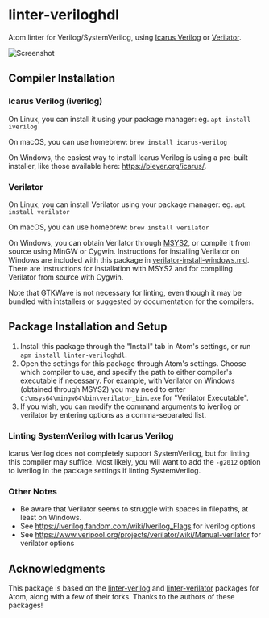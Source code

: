 # linter-veriloghdl

Atom linter for Verilog/SystemVerilog, using [Icarus Verilog](http://iverilog.icarus.com) or [Verilator](https://www.veripool.org/wiki/verilator).  

![Screenshot](https://raw.githubusercontent.com/a2k-hanlon/linter-veriloghdl/master/screenshot.png)


## Compiler Installation

### Icarus Verilog (iverilog)

On Linux, you can install it using your package manager: eg. ```apt install iverilog```

On macOS, you can use homebrew: ```brew install icarus-verilog```

On Windows, the easiest way to install Icarus Verilog is using a pre-built installer, like those available here: https://bleyer.org/icarus/.

### Verilator

On Linux, you can install Verilator using your package manager: eg. ```apt install verilator```

On macOS, you can use homebrew: ```brew install verilator```

On Windows, you can obtain Verilator through [MSYS2](https://www.msys2.org/), or compile it from source using MinGW or Cygwin. Instructions for installing Verilator on Windows are included with this package in [verilator-install-windows.md](https://github.com/a2k-hanlon/linter-veriloghdl/blob/master/verilator-install-windows.md). There are instructions for installation with MSYS2 and for compiling Verilator from source with Cygwin.

Note that GTKWave is not necessary for linting, even though it may be bundled with intstallers or suggested by documentation for the compilers.


## Package Installation and Setup

1. Install this package through the "Install" tab in Atom's settings, or run ```apm install linter-veriloghdl```.
2. Open the settings for this package through Atom's settings. Choose which compiler to use, and specify the path to either compiler's executable if necessary. For example, with Verilator on Windows (obtained through MSYS2) you may need to enter ```C:\msys64\mingw64\bin\verilator_bin.exe``` for "Verilator Executable".
3. If you wish, you can modify the command arguments to iverilog or verilator by entering options as a comma-separated list.

### Linting SystemVerilog with Icarus Verilog

Icarus Verilog does not completely support SystemVerilog, but for linting this compiler may suffice. Most likely, you will want to add the ```-g2012``` option to iverilog in the package settings if linting SystemVerilog.

### Other Notes

- Be aware that Verilator seems to struggle with spaces in filepaths, at least on Windows.
- See https://iverilog.fandom.com/wiki/Iverilog_Flags for iverilog options
- See https://www.veripool.org/projects/verilator/wiki/Manual-verilator for verilator options


## Acknowledgments

This package is based on the [linter-verilog](https://github.com/manucorporat/linter-verilog) and [linter-verilator](https://github.com/patstew/linter-verilator) packages for Atom, along with a few of their forks. Thanks to the authors of these packages!

